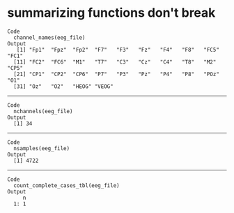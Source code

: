 # summarizing functions don't break

    Code
      channel_names(eeg_file)
    Output
       [1] "Fp1"  "Fpz"  "Fp2"  "F7"   "F3"   "Fz"   "F4"   "F8"   "FC5"  "FC1" 
      [11] "FC2"  "FC6"  "M1"   "T7"   "C3"   "Cz"   "C4"   "T8"   "M2"   "CP5" 
      [21] "CP1"  "CP2"  "CP6"  "P7"   "P3"   "Pz"   "P4"   "P8"   "POz"  "O1"  
      [31] "Oz"   "O2"   "HEOG" "VEOG"

---

    Code
      nchannels(eeg_file)
    Output
      [1] 34

---

    Code
      nsamples(eeg_file)
    Output
      [1] 4722

---

    Code
      count_complete_cases_tbl(eeg_file)
    Output
         n
      1: 1

